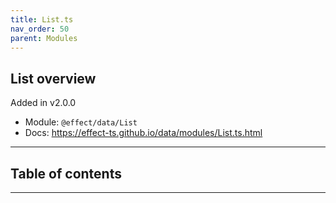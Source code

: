 ```yaml
---
title: List.ts
nav_order: 50
parent: Modules
---
```


## List overview

Added in v2.0.0

- Module: `@effect/data/List`
- Docs: https://effect-ts.github.io/data/modules/List.ts.html

---

<h2 class="text-delta">Table of contents</h2>

---
